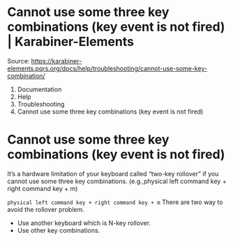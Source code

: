# Cannot use some three key combinations (key event is not fired) | Karabiner-Elements

Source: https://karabiner-elements.pqrs.org/docs/help/troubleshooting/cannot-use-some-key-combination/

1. Documentation
1. Help
1. Troubleshooting
1. Cannot use some three key combinations (key event is not fired)

# Cannot use some three key combinations (key event is not fired)

It’s a hardware limitation of your keyboard called “two-key rollover” if you cannot use some three key combinations.
(e.g.,physical left command key + right command key + m)

` physical left command key + right command key + m ` There are two way to avoid the rollover problem.

- Use another keyboard which is N-key rollover.
- Use other key combinations.


